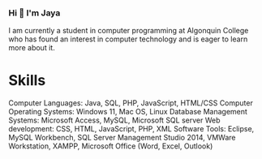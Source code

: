 ### Hi 👋 I'm Jaya

<!--
**JayaLeein/JayaLeein** is a ✨ _special_ ✨ repository because its `README.md` (this file) appears on your GitHub profile.

Here are some ideas to get you started:

- 🔭 I’m currently working on ...
- 🌱 I’m currently learning ...
- 👯 I’m looking to collaborate on ...
- 🤔 I’m looking for help with ...
- 💬 Ask me about ...
- 📫 How to reach me: ...
- 😄 Pronouns: ...
- ⚡ Fun fact: ...
-->

I am currently a student in computer programming at Algonquin College who has found an interest in computer technology and is eager to learn more about it.

# Skills
Computer Languages: Java, SQL, PHP, JavaScript, HTML/CSS
Computer Operating Systems: Windows 11, Mac OS, Linux
Database Management Systems: Microsoft Access, MySQL, Microsoft SQL server
Web development: CSS, HTML, JavaScript, PHP, XML
Software Tools: Eclipse, MySQL Workbench, SQL Server Management Studio 2014, VMWare Workstation, XAMPP, Microsoft Office (Word, Excel, Outlook)
